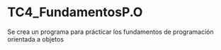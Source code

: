 # TC4_FundamentosP.O
Se crea un programa para prácticar los fundamentos de programación orientada a objetos
